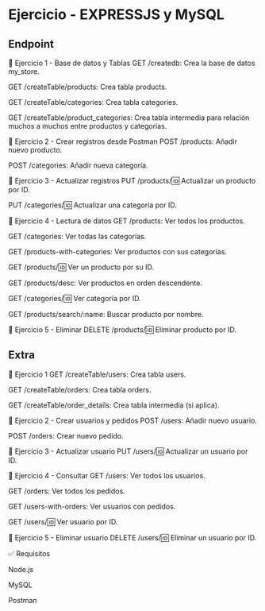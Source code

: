 # Ejercicio - EXPRESSJS y MySQL

## Endpoint

📌 Ejercicio 1 - Base de datos y Tablas
GET /createdb: Crea la base de datos my_store.

GET /createTable/products: Crea tabla products.

GET /createTable/categories: Crea tabla categories.

GET /createTable/product_categories: Crea tabla intermedia para relación muchos a muchos entre productos y categorías.

📌 Ejercicio 2 - Crear registros desde Postman
POST /products: Añadir nuevo producto.

POST /categories: Añadir nueva categoría.

📌 Ejercicio 3 - Actualizar registros
PUT /products/:id: Actualizar un producto por ID.

PUT /categories/:id: Actualizar una categoría por ID.

📌 Ejercicio 4 - Lectura de datos
GET /products: Ver todos los productos.

GET /categories: Ver todas las categorías.

GET /products-with-categories: Ver productos con sus categorías.

GET /products/:id: Ver un producto por su ID.

GET /products/desc: Ver productos en orden descendente.

GET /categories/:id: Ver categoría por ID.

GET /products/search/:name: Buscar producto por nombre.

🧹 Ejercicio 5 - Eliminar
DELETE /products/:id: Eliminar producto por ID.

## Extra

📌 Ejercicio 1
GET /createTable/users: Crea tabla users.

GET /createTable/orders: Crea tabla orders.

GET /createTable/order_details: Crea tabla intermedia (si aplica).

📌 Ejercicio 2 - Crear usuarios y pedidos
POST /users: Añadir nuevo usuario.

POST /orders: Crear nuevo pedido.

📌 Ejercicio 3 - Actualizar usuario
PUT /users/:id: Actualizar un usuario por ID.

📌 Ejercicio 4 - Consultar
GET /users: Ver todos los usuarios.

GET /orders: Ver todos los pedidos.

GET /users-with-orders: Ver usuarios con pedidos.

GET /users/:id: Ver usuario por ID.

🧹 Ejercicio 5 - Eliminar usuario
DELETE /users/:id: Eliminar un usuario por ID.

✅ Requisitos

Node.js

MySQL

Postman
